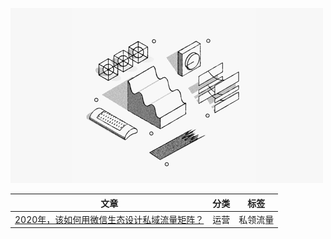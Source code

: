 
![readme](images/readme.png)



| 文章 | 分类 | 标签 |
|----|----|----|
|   [2020年，该如何用微信生态设计私域流量矩阵？](https://mp.weixin.qq.com/s/nQmKeKisQlVE-nnFPn67gw) |   运营 |     私领流量  |
